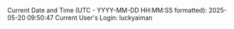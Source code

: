 Current Date and Time (UTC - YYYY-MM-DD HH:MM:SS formatted): 2025-05-20 09:50:47
Current User's Login: luckyaiman
